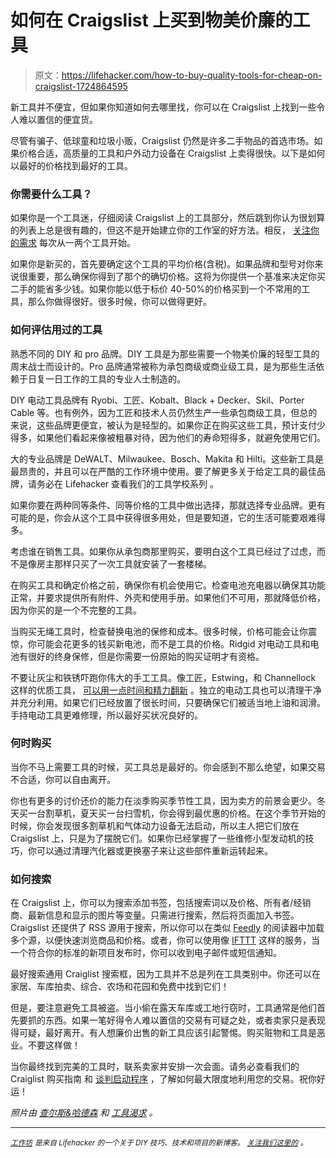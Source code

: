 # 如何在 Craigslist 上买到物美价廉的工具

> 原文：<https://lifehacker.com/how-to-buy-quality-tools-for-cheap-on-craigslist-1724864595>

新工具并不便宜，但如果你知道如何去哪里找，你可以在 Craigslist 上找到一些令人难以置信的便宜货。



尽管有骗子、低球童和垃圾小贩，Craigslist 仍然是许多二手物品的首选市场。如果价格合适，高质量的工具和户外动力设备在 Craigslist 上卖得很快。以下是如何以最好的价格找到最好的工具。

### 你需要什么工具？

如果你是一个工具迷，仔细阅读 Craigslist 上的工具部分，然后跳到你认为很划算的列表上总是很有趣的，但这不是开始建立你的工作室的好方法。相反， [关注你的需求](https://lifehacker.com/how-to-build-the-essential-toolbox-for-every-level-of-d-510463658) 每次从一两个工具开始。

如果你是新买的，首先要确定这个工具的平均价格(含税)。如果品牌和型号对你来说很重要，那么确保你得到了那个的确切价格。这将为你提供一个基准来决定你买二手的能省多少钱。如果你能以低于标价 40-50%的价格买到一个不常用的工具，那么你做得很好。很多时候，你可以做得更好。

### 如何评估用过的工具

熟悉不同的 DIY 和 pro 品牌。DIY 工具是为那些需要一个物美价廉的轻型工具的周末战士而设计的。Pro 品牌通常被称为承包商级或商业级工具，是为那些生活依赖于日复一日工作的工具的专业人士制造的。

DIY 电动工具品牌有 Ryobi、工匠、Kobalt、Black + Decker、Skil、Porter Cable 等。也有例外，因为工匠和技术人员仍然生产一些承包商级工具，但总的来说，这些品牌更便宜，被认为是轻型的。如果你正在购买这些工具，预计支付少得多，如果他们看起来像被粗暴对待，因为他们的寿命短得多，就避免使用它们。

大的专业品牌是 DeWALT、Milwaukee、Bosch、Makita 和 Hilti。这些新工具是最昂贵的，并且可以在严酷的工作环境中使用。要了解更多关于给定工具的最佳品牌，请务必在 Lifehacker 查看我们的工具学校系列 。

如果你要在两种同等条件、同等价格的工具中做出选择，那就选择专业品牌。更有可能的是，你会从这个工具中获得很多用处，但是要知道，它的生活可能要艰难得多。

考虑谁在销售工具。如果你从承包商那里购买，要明白这个工具已经过了过虑，而不是像房主那样只买了一次工具就安装了一套楼梯。

在购买工具和确定价格之前，确保你有机会使用它。检查电池充电器以确保其功能正常，并要求提供所有附件、外壳和使用手册。如果他们不可用，那就降低价格，因为你买的是一个不完整的工具。

当购买无绳工具时，检查替换电池的保修和成本。很多时候，价格可能会让你震惊，你可能会花更多的钱买新电池，而不是工具的价格。Ridgid 对电动工具和电池有很好的终身保修，但是你需要一份原始的购买证明才有资格。

不要让灰尘和铁锈吓跑你伟大的手工工具。像工匠，Estwing，和 Channellock 这样的优质工具， [可以用一点时间和精力翻新](http://lifehacker.com/how-to-remove-rust-from-old-tools-5897807#_ga=1.70692624.1824013664.1438716659) 。独立的电动工具也可以清理干净并充分利用。如果它们已经放置了很长时间，只要确保它们被适当地上油和润滑。手持电动工具更难修理，所以最好买状况良好的。

### 何时购买

当你不马上需要工具的时候，买工具总是最好的。你会感到不那么绝望，如果交易不合适，你可以自由离开。

你也有更多的讨价还价的能力在淡季购买季节性工具，因为卖方的前景会更少。冬天买一台割草机，夏天买一台扫雪机，你会得到最优惠的价格。在这个季节开始的时候，你会发现很多割草机和气体动力设备无法启动，所以主人把它们放在 Craigslist 上，只是为了摆脱它们。如果你已经掌握了一些维修小型发动机的技巧，你可以通过清理汽化器或更换塞子来让这些部件重新运转起来。

### 如何搜索

在 Craigslist 上，你可以为搜索添加书签，包括搜索词以及价格、所有者/经销商、最新信息和显示的图片等变量。只需进行搜索，然后将页面加入书签。Craigslist 还提供了 RSS 源用于搜索，所以你可以在类似 [Feedly](http://cloud.feedly.com/) 的阅读器中加载多个源，以便快速浏览商品和价格。或者，你可以使用像 [IFTTT](https://ifttt.com/) 这样的服务，当一个符合你的标准的新项目发布时，你可以收到电子邮件或短信通知。

最好搜索通用 Craiglist 搜索框，因为工具并不总是列在工具类别中。你还可以在家居、车库拍卖、综合、农场和花园和免费中找到它们！

但是，要注意避免工具被盗。当小偷在露天车库或工地行窃时，工具通常是他们首先要抓的东西。如果一笔好得令人难以置信的交易有可疑之处，或者卖家只是表现得可疑，最好离开。有人想廉价出售的新工具应该引起警惕。购买赃物和工具是恶业。不要这样做！

当你最终找到完美的工具时，联系卖家并安排一次会面。请务必查看我们的 Craiglist 购买指南 和 [谈判启动程序](https://lifehacker.com/how-to-get-anything-you-want-with-minimal-negotiation-5974807) ，了解如何最大限度地利用您的交易。祝你好运！

*照片由* [*查尔斯&哈德森*](http://charlesandhudson.com) *和* [*工具渴求*](http://toolcrave.com) *。*

* * *

[<small>*工作坊*</small>](http://workshop.lifehacker.com/) <small>*是来自 Lifehacker 的一个关于 DIY 技巧、技术和项目的新博客。*</small> [<small>*关注我们这里的*</small>](https://twitter.com/WorkshopLH) <small>*。*</small>
